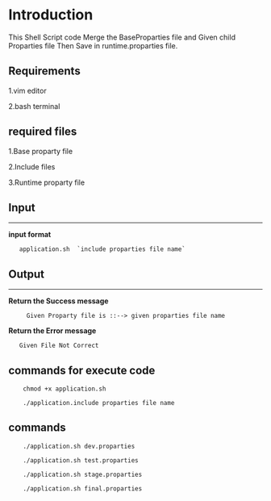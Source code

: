 # Introduction

This Shell Script code Merge the BaseProparties file  and Given child  Proparties  file Then Save in runtime.proparties file.

## Requirements
1.vim editor

2.bash terminal

## required files
1.Base proparty file

2.Include files

3.Runtime proparty file
## Input
----
 **input format**

       application.sh  `include proparties file name`
       
## Output
----
      
**Return the Success message**

         Given Proparty file is ::--> given proparties file name  
         
**Return the Error message** 
  
       Given File Not Correct
       
##  commands for execute code
   
        chmod +x application.sh
        
        ./application.include proparties file name
       
## commands 

        ./application.sh dev.proparties 
        
        ./application.sh test.proparties
        
        ./application.sh stage.proparties
        
        ./application.sh final.proparties 
       

